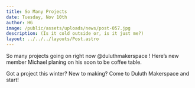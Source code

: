 ```yaml
---
title: So Many Projects
date: Tuesday, Nov 10th
author: HG
image: /public/assets/uploads/news/post-057.jpg
description: (Is it cold outside or, is it just me?)
layout: ../../../layouts/Post.astro
---
```


So many projects going on right now @duluthmakerspace ! Here’s new member Michael planing on his soon to be coffee table.

Got a project this winter? New to making? Come to Duluth Makerspace and start!
